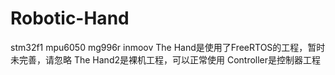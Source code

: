 # Robotic-Hand
stm32f1 mpu6050 mg996r inmoov
The Hand是使用了FreeRTOS的工程，暂时未完善，请忽略
The Hand2是裸机工程，可以正常使用
Controller是控制器工程
